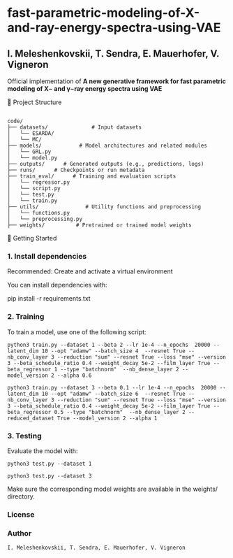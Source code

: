 # fast-parametric-modeling-of-X-and-ray-energy-spectra-using-VAE


## I. Meleshenkovskii, T. Sendra, E. Mauerhofer, V. Vigneron

Official implementation of **A new generative framework for fast parametric modeling of X− and γ−ray energy spectra using VAE**

📁 Project Structure

```text

code/
├── datasets/              # Input datasets
│   └── ESARDA/
│   └── MC/
├── models/            # Model architectures and related modules
│   └── GRL.py  
│   └── model.py   
├── outputs/      # Generated outputs (e.g., predictions, logs)
├── runs/      # Checkpoints or run metadata
├── train_eval/      # Training and evaluation scripts
│   └── regressor.py  
│   └── script.py   
│   └── test.py  
│   └── train.py  
├── utils/               # Utility functions and preprocessing
│   └── functions.py  
│   └── preprocessing.py  
├── weights/          # Pretrained or trained model weights

```

🚀 Getting Started

### 1. Install dependencies

Recommended: Create and activate a virtual environment

You can install dependencies with:

pip install -r requirements.txt

### 2. Training

To train a model, use one of the following script:

```text
python3 train.py --dataset 1 --beta 2 --lr 1e-4 --n_epochs  20000 --latent_dim 10 --opt "adamw" --batch_size 4  --resnet True --nb_conv_layer 3 --reduction "sum" --resnet True --loss "mse" --version 3 --beta_schedule_ratio 0.4 --weight_decay 5e-2 --film_layer True --beta_regressor 1 --type "batchnorm"  --nb_dense_layer 2 --model_version 2 --alpha 0.6
```

```text
python3 train.py --dataset 3 --beta 0.1 --lr 1e-4 --n_epochs  20000 --latent_dim 10 --opt "adamw" --batch_size 6  --resnet True --nb_conv_layer 3 --reduction "sum" --resnet True --loss "mse" --version 3 --beta_schedule_ratio 0.4 --weight_decay 5e-2 --film_layer True --beta_regressor 0.5 --type "batchnorm"  --nb_dense_layer 2 --reduced_dataset True --model_version 2 --alpha 1
```

### 3. Testing

Evaluate the model with:

```text
python3 test.py --dataset 1
```

```text
python3 test.py --dataset 3
```

Make sure the corresponding model weights are available in the weights/ directory.

### License

### Author

```text
I. Meleshenkovskii, T. Sendra, E. Mauerhofer, V. Vigneron
```